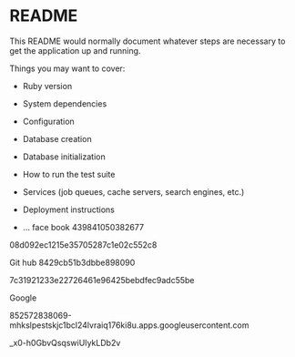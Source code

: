 # README

This README would normally document whatever steps are necessary to get the
application up and running.

Things you may want to cover:

* Ruby version

* System dependencies

* Configuration

* Database creation

* Database initialization

* How to run the test suite

* Services (job queues, cache servers, search engines, etc.)

* Deployment instructions

* ...
face book
439841050382677

08d092ec1215e35705287c1e02c552c8

Git hub
8429cb51b3dbbe898090

7c31921233e22726461e96425bebdfec9adc55be

Google

852572838069-mhkslpestskjc1bcl24lvraiq176ki8u.apps.googleusercontent.com

_x0-h0GbvQsqswiUIykLDb2v